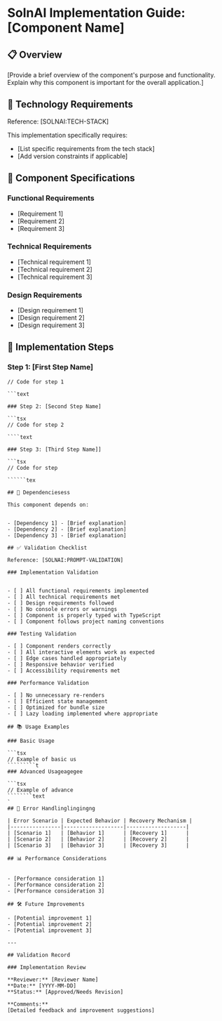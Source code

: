 # SolnAI Implementation Guide: [Component Name]

## 📋 Overview

[Provide a brief overview of the component's purpose and functionality. Explain why this component is important for the overall application.]

## 🔧 Technology Requirements

Reference: [SOLNAI:TECH-STACK]

This implementation specifically requires:


- [List specific requirements from the tech stack]
- [Add version constraints if applicable]

## 📝 Component Specifications

### Functional Requirements

- [Requirement 1]
- [Requirement 2]
- [Requirement 3]

### Technical Requirements

- [Technical requirement 1]
- [Technical requirement 2]
- [Technical requirement 3]

### Design Requirements

- [Design requirement 1]
- [Design requirement 2]
- [Design requirement 3]

## 🚀 Implementation Steps

### Step 1: [First Step Name]

```tsx
// Code for step 1

```text

### Step 2: [Second Step Name]

```tsx
// Code for step 2

````text

### Step 3: [Third Step Name]]

```tsx
// Code for step

``````tex

## 🔗 Dependenciesess

This component depends on:


- [Dependency 1] - [Brief explanation]
- [Dependency 2] - [Brief explanation]
- [Dependency 3] - [Brief explanation]

## ✅ Validation Checklist

Reference: [SOLNAI:PROMPT-VALIDATION]

### Implementation Validation


- [ ] All functional requirements implemented
- [ ] All technical requirements met
- [ ] Design requirements followed
- [ ] No console errors or warnings
- [ ] Component is properly typed with TypeScript
- [ ] Component follows project naming conventions

### Testing Validation

- [ ] Component renders correctly
- [ ] All interactive elements work as expected
- [ ] Edge cases handled appropriately
- [ ] Responsive behavior verified
- [ ] Accessibility requirements met

### Performance Validation

- [ ] No unnecessary re-renders
- [ ] Efficient state management
- [ ] Optimized for bundle size
- [ ] Lazy loading implemented where appropriate

## 📚 Usage Examples

### Basic Usage

```tsx
// Example of basic us
`````````t
### Advanced Usageagegee

```tsx
// Example of advance
````````text
`
## 🔄 Error Handlinglingingng

| Error Scenario | Expected Behavior | Recovery Mechanism |
|----------------|-------------------|-------------------|
| [Scenario 1]   | [Behavior 1]      | [Recovery 1]      |
| [Scenario 2]   | [Behavior 2]      | [Recovery 2]      |
| [Scenario 3]   | [Behavior 3]      | [Recovery 3]      |

## 📊 Performance Considerations


- [Performance consideration 1]
- [Performance consideration 2]
- [Performance consideration 3]

## 🛠️ Future Improvements

- [Potential improvement 1]
- [Potential improvement 2]
- [Potential improvement 3]

---

## Validation Record

### Implementation Review

**Reviewer:** [Reviewer Name]
**Date:** [YYYY-MM-DD]
**Status:** [Approved/Needs Revision]

**Comments:**
[Detailed feedback and improvement suggestions]
